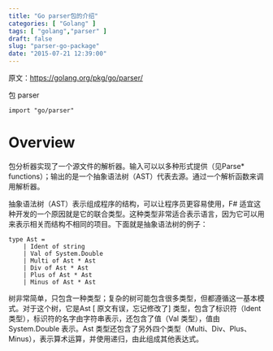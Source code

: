 ```yaml
---
title: "Go parser包的介绍"
categories: [ "Golang" ]
tags: [ "golang","parser" ]
draft: false
slug: "parser-go-package"
date: "2015-07-21 12:39:00"
---
```


原文：https://golang.org/pkg/go/parser/

包 parser

`import "go/parser"`

# Overview
包分析器实现了一个源文件的解析器。输入可以以多种形式提供（见Parse* functions）；输出的是一个抽象语法树（AST）代表去源。通过一个解析函数来调用解析器。


<!--more-->


抽象语法树（AST）表示组成程序的结构，可以让程序员更容易使用，F# 适宜这种开发的一个原因就是它的联合类型。这种类型非常适合表示语言，因为它可以用来表示相关而结构不相同的项目。下面就是抽象语法树的例子： 

    type Ast =
        | Ident of string
        | Val of System.Double
        | Multi of Ast * Ast
        | Div of Ast * Ast
        | Plus of Ast * Ast
        | Minus of Ast * Ast

 
树非常简单，只包含一种类型；复杂的树可能包含很多类型，但都遵循这一基本模式。对于这个树，它是Ast [ 原文有误，忘记修改了] 类型，包含了标识符（Ident 类型），标识符的名字由字符串表示，还包含了值（Val 类型），值由System.Double 表示。Ast 类型还包含了另外四个类型（Multi、Div、Plus、Minus），表示算术运算，并使用递归，由此组成其他表达式。

